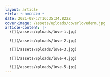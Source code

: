 ```yaml
---
layout: article
title: "LOVEDERM "
date: 2021-08-17T16:35:34.822Z
cover-image: /assets/uploads/coverlovederm.jpg
article-content: |-
  ![](/assets/uploads/love-1.jpg)

  ![](/assets/uploads/love-2.jpg)

  ![](/assets/uploads/love-3.jpg)

  ![](/assets/uploads/love-4.jpg)

  ![](/assets/uploads/love-5.jpg)
---
```

